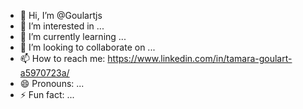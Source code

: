 - 👋 Hi, I’m @Goulartjs
- 👀 I’m interested in ...
- 🌱 I’m currently learning ...
- 💞️ I’m looking to collaborate on ...
- 📫 How to reach me: https://www.linkedin.com/in/tamara-goulart-a5970723a/
- 😄 Pronouns: ...
- ⚡ Fun fact: ...

<!---
Goulartjs/Goulartjs is a ✨ special ✨ repository because its `README.md` (this file) appears on your GitHub profile.
You can click the Preview link to take a look at your changes.
--->
